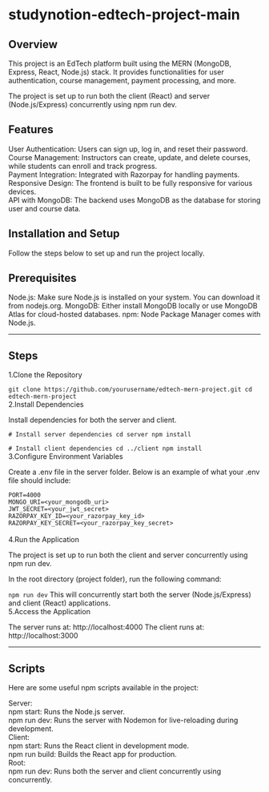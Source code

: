 # studynotion-edtech-project-main
## Overview
This project is an EdTech platform built using the MERN (MongoDB, Express, React, Node.js) stack. It provides functionalities for user authentication, course management, payment processing, and more.

The project is set up to run both the client (React) and server (Node.js/Express) concurrently using npm run dev.
## Features
User Authentication: Users can sign up, log in, and reset their password.<br>
Course Management: Instructors can create, update, and delete courses, while students can enroll and track progress.<br>
Payment Integration: Integrated with Razorpay for handling payments.<br>
Responsive Design: The frontend is built to be fully responsive for various devices.<br>
API with MongoDB: The backend uses MongoDB as the database for storing user and course data.<br>

## Installation and Setup
Follow the steps below to set up and run the project locally.

## Prerequisites
Node.js: Make sure Node.js is installed on your system. You can download it from nodejs.org.
MongoDB: Either install MongoDB locally or use MongoDB Atlas for cloud-hosted databases.
npm: Node Package Manager comes with Node.js.
______
## Steps
1.Clone the Repository


`git clone https://github.com/yourusername/edtech-mern-project.git
cd edtech-mern-project`<br>
2.Install Dependencies

Install dependencies for both the server and client.


`# Install server dependencies
cd server
npm install`

`# Install client dependencies
cd ../client
npm install`<br>
3.Configure Environment Variables

Create a .env file in the server folder. Below is an example of what your .env file should include:

`PORT=4000`  
`MONGO_URI=<your_mongodb_uri>`  
`JWT_SECRET=<your_jwt_secret>`  
`RAZORPAY_KEY_ID=<your_razorpay_key_id>`  
`RAZORPAY_KEY_SECRET=<your_razorpay_key_secret>`  
<br>
4.Run the Application

The project is set up to run both the client and server concurrently using npm run dev.

In the root directory (project folder), run the following command:


`npm run dev`
This will concurrently start both the server (Node.js/Express) and client (React) applications.
<br>
5.Access the Application

The server runs at: http://localhost:4000
The client runs at: http://localhost:3000
_____
## Scripts
Here are some useful npm scripts available in the project:

Server:
<br>
npm start: Runs the Node.js server.<br>
npm run dev: Runs the server with Nodemon for live-reloading during development.
<br>
Client:
<br>
npm start: Runs the React client in development mode.<br>
npm run build: Builds the React app for production.<br>
Root:
<br>
npm run dev: Runs both the server and client concurrently using concurrently.
